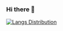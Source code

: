 ### Hi there 👋

[![Langs Distribution](https://github-readme-stats.vercel.app/api/top-langs/?username=flapperz&layout=compact&exclude_repo=galaga&theme=react)](https://github.com/anuraghazra/github-readme-stats)

<!--
**flapperz/flapperz** is a ✨ _special_ ✨ repository because its `README.md` (this file) appears on your GitHub profile.

Here are some ideas to get you started:

- 🔭 I’m currently working on ...
- 🌱 I’m currently learning ...
- 👯 I’m looking to collaborate on ...
- 🤔 I’m looking for help with ...
- 💬 Ask me about ...
- 📫 How to reach me: ...
- 😄 Pronouns: ...
- ⚡ Fun fact: ...
-->
